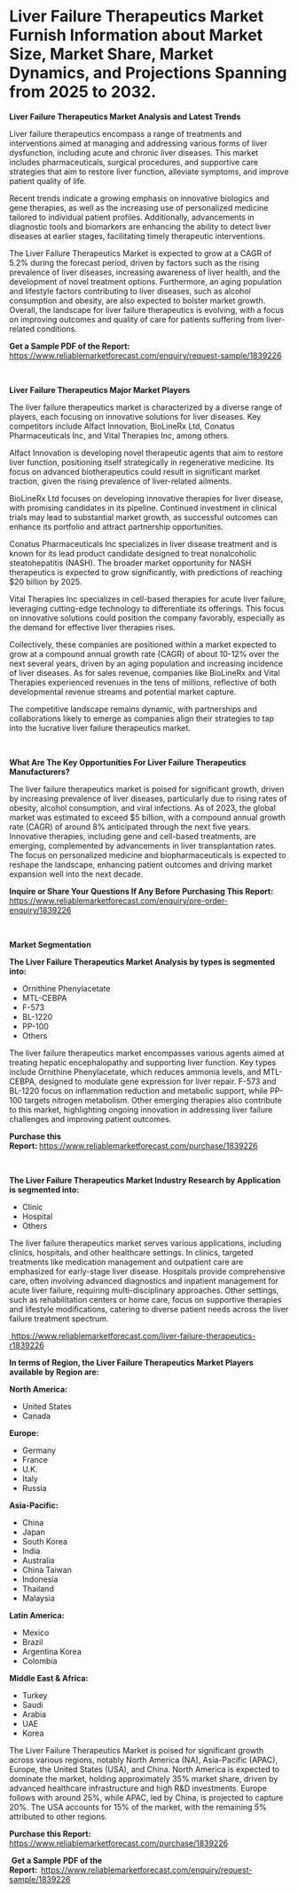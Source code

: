 <p><h1>Liver Failure Therapeutics Market Furnish Information about Market Size, Market Share, Market Dynamics, and Projections Spanning from 2025 to 2032.</h1></p><p><strong>Liver Failure Therapeutics Market Analysis and Latest Trends</strong></p>
<p><p>Liver failure therapeutics encompass a range of treatments and interventions aimed at managing and addressing various forms of liver dysfunction, including acute and chronic liver diseases. This market includes pharmaceuticals, surgical procedures, and supportive care strategies that aim to restore liver function, alleviate symptoms, and improve patient quality of life. </p><p>Recent trends indicate a growing emphasis on innovative biologics and gene therapies, as well as the increasing use of personalized medicine tailored to individual patient profiles. Additionally, advancements in diagnostic tools and biomarkers are enhancing the ability to detect liver diseases at earlier stages, facilitating timely therapeutic interventions. </p><p>The Liver Failure Therapeutics Market is expected to grow at a CAGR of 5.2% during the forecast period, driven by factors such as the rising prevalence of liver diseases, increasing awareness of liver health, and the development of novel treatment options. Furthermore, an aging population and lifestyle factors contributing to liver diseases, such as alcohol consumption and obesity, are also expected to bolster market growth. Overall, the landscape for liver failure therapeutics is evolving, with a focus on improving outcomes and quality of care for patients suffering from liver-related conditions.</p></p>
<p><strong>Get a Sample PDF of the Report:&nbsp;</strong> <a href="https://www.reliablemarketforecast.com/enquiry/request-sample/1839226?utm_campaign=2439&utm_medium=2&utm_source=Github&utm_content=ia&utm_term=13042025&utm_id=liver-failure-therapeutics">https://www.reliablemarketforecast.com/enquiry/request-sample/1839226</a></p>
<p>&nbsp;</p>
<p><strong>Liver Failure Therapeutics Major Market Players</strong></p>
<p><p>The liver failure therapeutics market is characterized by a diverse range of players, each focusing on innovative solutions for liver diseases. Key competitors include Alfact Innovation, BioLineRx Ltd, Conatus Pharmaceuticals Inc, and Vital Therapies Inc, among others.</p><p>Alfact Innovation is developing novel therapeutic agents that aim to restore liver function, positioning itself strategically in regenerative medicine. Its focus on advanced biotherapeutics could result in significant market traction, given the rising prevalence of liver-related ailments.</p><p>BioLineRx Ltd focuses on developing innovative therapies for liver disease, with promising candidates in its pipeline. Continued investment in clinical trials may lead to substantial market growth, as successful outcomes can enhance its portfolio and attract partnership opportunities.</p><p>Conatus Pharmaceuticals Inc specializes in liver disease treatment and is known for its lead product candidate designed to treat nonalcoholic steatohepatitis (NASH). The broader market opportunity for NASH therapeutics is expected to grow significantly, with predictions of reaching $20 billion by 2025. </p><p>Vital Therapies Inc specializes in cell-based therapies for acute liver failure, leveraging cutting-edge technology to differentiate its offerings. This focus on innovative solutions could position the company favorably, especially as the demand for effective liver therapies rises.</p><p>Collectively, these companies are positioned within a market expected to grow at a compound annual growth rate (CAGR) of about 10-12% over the next several years, driven by an aging population and increasing incidence of liver diseases. As for sales revenue, companies like BioLineRx and Vital Therapies experienced revenues in the tens of millions, reflective of both developmental revenue streams and potential market capture.</p><p>The competitive landscape remains dynamic, with partnerships and collaborations likely to emerge as companies align their strategies to tap into the lucrative liver failure therapeutics market.</p></p>
<p>&nbsp;</p>
<p><strong>What Are The Key Opportunities For Liver Failure Therapeutics Manufacturers?</strong></p>
<p><p>The liver failure therapeutics market is poised for significant growth, driven by increasing prevalence of liver diseases, particularly due to rising rates of obesity, alcohol consumption, and viral infections. As of 2023, the global market was estimated to exceed $5 billion, with a compound annual growth rate (CAGR) of around 8% anticipated through the next five years. Innovative therapies, including gene and cell-based treatments, are emerging, complemented by advancements in liver transplantation rates. The focus on personalized medicine and biopharmaceuticals is expected to reshape the landscape, enhancing patient outcomes and driving market expansion well into the next decade.</p></p>
<p><strong>Inquire or Share Your Questions If Any Before Purchasing This Report:</strong> <a href="https://www.reliablemarketforecast.com/enquiry/pre-order-enquiry/1839226?utm_campaign=2439&utm_medium=2&utm_source=Github&utm_content=ia&utm_term=13042025&utm_id=liver-failure-therapeutics">https://www.reliablemarketforecast.com/enquiry/pre-order-enquiry/1839226</a></p>
<p>&nbsp;</p>
<p><strong>Market Segmentation</strong></p>
<p><strong>The Liver Failure Therapeutics Market Analysis by types is segmented into:</strong></p>
<p><ul><li>Ornithine Phenylacetate</li><li>MTL-CEBPA</li><li>F-573</li><li>BL-1220</li><li>PP-100</li><li>Others</li></ul></p>
<p><p>The liver failure therapeutics market encompasses various agents aimed at treating hepatic encephalopathy and supporting liver function. Key types include Ornithine Phenylacetate, which reduces ammonia levels, and MTL-CEBPA, designed to modulate gene expression for liver repair. F-573 and BL-1220 focus on inflammation reduction and metabolic support, while PP-100 targets nitrogen metabolism. Other emerging therapies also contribute to this market, highlighting ongoing innovation in addressing liver failure challenges and improving patient outcomes.</p></p>
<p><strong>Purchase this Report:&nbsp;</strong><a href="https://www.reliablemarketforecast.com/purchase/1839226?utm_campaign=2439&utm_medium=2&utm_source=Github&utm_content=ia&utm_term=13042025&utm_id=liver-failure-therapeutics">https://www.reliablemarketforecast.com/purchase/1839226</a></p>
<p>&nbsp;</p>
<p><strong>The Liver Failure Therapeutics Market Industry Research by Application is segmented into:</strong></p>
<p><ul><li>Clinic</li><li>Hospital</li><li>Others</li></ul></p>
<p><p>The liver failure therapeutics market serves various applications, including clinics, hospitals, and other healthcare settings. In clinics, targeted treatments like medication management and outpatient care are emphasized for early-stage liver disease. Hospitals provide comprehensive care, often involving advanced diagnostics and inpatient management for acute liver failure, requiring multi-disciplinary approaches. Other settings, such as rehabilitation centers or home care, focus on supportive therapies and lifestyle modifications, catering to diverse patient needs across the liver failure treatment spectrum.</p></p>
<p><a href="https://www.reliablemarketforecast.com/liver-failure-therapeutics-r1839226?utm_campaign=2439&utm_medium=2&utm_source=Github&utm_content=ia&utm_term=13042025&utm_id=liver-failure-therapeutics">&nbsp;https://www.reliablemarketforecast.com/liver-failure-therapeutics-r1839226</a></p>
<p><strong>In terms of Region, the Liver Failure Therapeutics Market Players available by Region are:</strong></p>
<p>
    <p> <strong> North America: </strong>
        <ul>
            <li>United States</li>
            <li>Canada</li>
        </ul>
        </p> 
    <p> <strong> Europe: </strong>
        <ul>
            <li>Germany</li>
            <li>France</li>
            <li>U.K.</li>
            <li>Italy</li>
            <li>Russia</li>
        </ul>
        </p> 
    <p> <strong> Asia-Pacific: </strong>
        <ul>
            <li>China</li>
            <li>Japan</li>
            <li>South Korea</li>
            <li>India</li>
            <li>Australia</li>
            <li>China Taiwan</li>
            <li>Indonesia</li>
            <li>Thailand</li>
            <li>Malaysia</li>
        </ul>
        </p> 
    <p> <strong> Latin America: </strong>
        <ul>
            <li>Mexico</li>
            <li>Brazil</li>
            <li>Argentina Korea</li>
            <li>Colombia</li>
        </ul>
        </p> 
    <p> <strong> Middle East & Africa: </strong>
        <ul>
            <li>Turkey</li>
            <li>Saudi</li>
            <li>Arabia</li>
            <li>UAE</li>
            <li>Korea</li>
        </ul>
    </p>
    </p>
<p><p>The Liver Failure Therapeutics Market is poised for significant growth across various regions, notably North America (NA), Asia-Pacific (APAC), Europe, the United States (USA), and China. North America is expected to dominate the market, holding approximately 35% market share, driven by advanced healthcare infrastructure and high R&D investments. Europe follows with around 25%, while APAC, led by China, is projected to capture 20%. The USA accounts for 15% of the market, with the remaining 5% attributed to other regions.</p></p>
<p><strong>Purchase this Report: </strong><a href="https://www.reliablemarketforecast.com/purchase/1839226?utm_campaign=2439&utm_medium=2&utm_source=Github&utm_content=ia&utm_term=13042025&utm_id=liver-failure-therapeutics">https://www.reliablemarketforecast.com/purchase/1839226</a></p>
<p>&nbsp;<strong>Get a Sample PDF of the Report:&nbsp;&nbsp;</strong><a href="https://www.reliablemarketforecast.com/enquiry/request-sample/1839226?utm_campaign=2439&utm_medium=2&utm_source=Github&utm_content=ia&utm_term=13042025&utm_id=liver-failure-therapeutics">https://www.reliablemarketforecast.com/enquiry/request-sample/1839226</a></p>
<p><strong></strong></p>
<p><p></p><p></p><p></p></p>